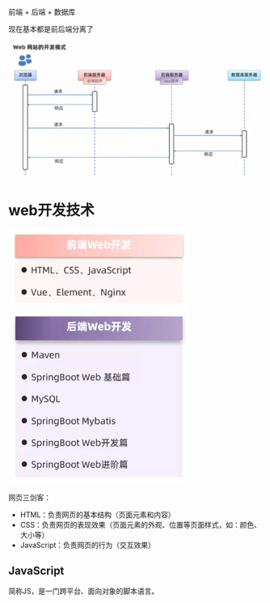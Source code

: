 前端 + 后端 + 数据库

现在基本都是前后端分离了

![Alt text](images/image-3.png)

# web开发技术

![Alt text](images/image-4.png)

网页三剑客：
- HTML：负责网页的基本结构（页面元素和内容）
- CSS：负责网页的表现效果（页面元素的外观、位置等页面样式，如：颜色、大小等）
- JavaScript：负责网页的行为（交互效果）

## JavaScript

简称JS，是一门跨平台、面向对象的脚本语言。